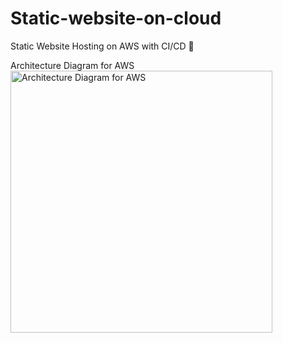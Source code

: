 # Static-website-on-cloud
Static Website Hosting on AWS with CI/CD 🚀 

Architecture Diagram for AWS
<img width="419" alt="Architecture Diagram for AWS" src="https://github.com/hazelevans1624/Static-website-on-cloud/assets/173595802/73d4a578-74f8-4fe5-8bac-7680d20e6584">

